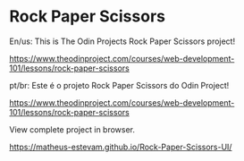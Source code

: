 
# Rock Paper Scissors

En/us: This is The Odin Projects Rock Paper Scissors project!

https://www.theodinproject.com/courses/web-development-101/lessons/rock-paper-scissors



pt/br: Este é o projeto Rock Paper Scissors do Odin Project!

https://www.theodinproject.com/courses/web-development-101/lessons/rock-paper-scissors


View complete project in browser.

https://matheus-estevam.github.io/Rock-Paper-Scissors-UI/




